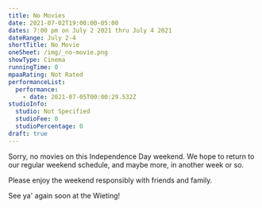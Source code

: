 ```yaml
---
title: No Movies
date: 2021-07-02T19:00:00-05:00
dates: 7:00 pm on July 2 2021 thru July 4 2021
dateRange: July 2-4
shortTitle: No Movie
oneSheet: /img/_no-movie.png
showType: Cinema
runningTime: 0
mpaaRating: Not Rated
performanceList:
  performance:
    - date: 2021-07-05T00:00:29.532Z
studioInfo:
  studio: Not Specified
  studioFee: 0
  studioPercentage: 0
draft: true
---
```

Sorry, no movies on this Independence Day weekend.  We hope to return to our regular weekend schedule, and maybe more, in another week or so.

Please enjoy the weekend responsibly with friends and family.



See ya' again soon at the Wieting!
